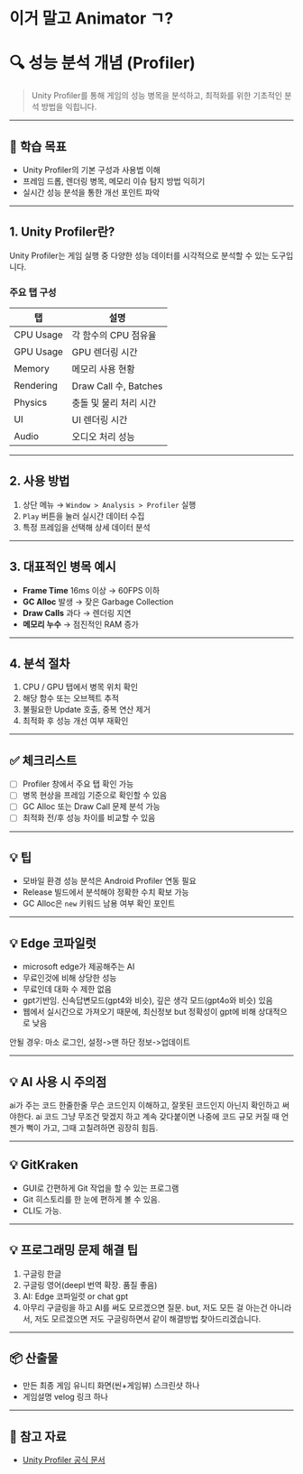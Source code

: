 # 이거 말고 Animator ㄱ?
# 🔍 성능 분석 개념 (Profiler)

> Unity Profiler를 통해 게임의 성능 병목을 분석하고, 최적화를 위한 기초적인 분석 방법을 익힙니다.

---

## 🎯 학습 목표

- Unity Profiler의 기본 구성과 사용법 이해
- 프레임 드롭, 렌더링 병목, 메모리 이슈 탐지 방법 익히기
- 실시간 성능 분석을 통한 개선 포인트 파악

---

## 1. Unity Profiler란?

Unity Profiler는 게임 실행 중 다양한 성능 데이터를 시각적으로 분석할 수 있는 도구입니다.

### 주요 탭 구성

| 탭 | 설명 |
|----|------|
| CPU Usage | 각 함수의 CPU 점유율 |
| GPU Usage | GPU 렌더링 시간 |
| Memory | 메모리 사용 현황 |
| Rendering | Draw Call 수, Batches |
| Physics | 충돌 및 물리 처리 시간 |
| UI | UI 렌더링 시간 |
| Audio | 오디오 처리 성능 |

---

## 2. 사용 방법

1. 상단 메뉴 → `Window > Analysis > Profiler` 실행
2. `Play` 버튼을 눌러 실시간 데이터 수집
3. 특정 프레임을 선택해 상세 데이터 분석

---

## 3. 대표적인 병목 예시

- **Frame Time** 16ms 이상 → 60FPS 이하
- **GC Alloc** 발생 → 잦은 Garbage Collection
- **Draw Calls** 과다 → 렌더링 지연
- **메모리 누수** → 점진적인 RAM 증가

---

## 4. 분석 절차

1. CPU / GPU 탭에서 병목 위치 확인
2. 해당 함수 또는 오브젝트 추적
3. 불필요한 Update 호출, 중복 연산 제거
4. 최적화 후 성능 개선 여부 재확인

---

## ✅ 체크리스트

- [ ] Profiler 창에서 주요 탭 확인 가능
- [ ] 병목 현상을 프레임 기준으로 확인할 수 있음
- [ ] GC Alloc 또는 Draw Call 문제 분석 가능
- [ ] 최적화 전/후 성능 차이를 비교할 수 있음

---

## 💡 팁

- 모바일 환경 성능 분석은 Android Profiler 연동 필요
- Release 빌드에서 분석해야 정확한 수치 확보 가능
- GC Alloc은 `new` 키워드 남용 여부 확인 포인트

---

## 💡 Edge 코파일럿
- microsoft edge가 제공해주는 AI
- 무료인것에 비해 상당한 성능
- 무료인데 대화 수 제한 없음
- gpt기반임. 신속답변모드(gpt4와 비슷), 깊은 생각 모드(gpt4o와 비슷) 있음
- 웹에서 실시간으로 가져오기 때문에, 최신정보 but 정확성이 gpt에 비해 상대적으로 낮음

안될 경우: 마소 로그인, 설정->맨 하단 정보->업데이트

---

## 💡 AI 사용 시 주의점
ai가 주는 코드 한줄한줄 무슨 코드인지 이해하고, 잘못된 코드인지 아닌지 확인하고 써야한다. ai 코드 그냥 무조건 맞겠지 하고 계속 갖다붙이면 나중에 코드 규모 커질 때 언젠가 뻑이 가고, 그때 고칠려하면 굉장히 힘듬.

---

## 💡 GitKraken
- GUI로 간편하게 Git 작업을 할 수 있는 프로그램
- Git 히스토리를 한 눈에 편하게 볼 수 있음.
- CLI도 가능.

---

## 💡 프로그래밍 문제 해결 팁
1. 구글링 한글 
2. 구글링 영어(deepl 번역 확장. 품질 좋음)
3. AI: Edge 코파일럿 or chat gpt 
3. 아무리 구글링을 하고 AI를 써도 모르겠으면 질문. but, 저도 모든 걸 아는건 아니라서, 저도 모르겠으면 저도 구글링하면서 같이 해결방법 찾아드리겠습니다. 

---

## 📦 산출물
- 만든 최종 게임 유니티 화면(씬+게임뷰) 스크린샷 하나
- 게임설명 velog 링크 하나

---

## 🔗 참고 자료

- [Unity Profiler 공식 문서](https://docs.unity3d.com/Manual/Profiler.html)
